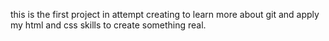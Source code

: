 this is the first project in attempt creating to learn more about git and apply my html and css skills to create something real.
